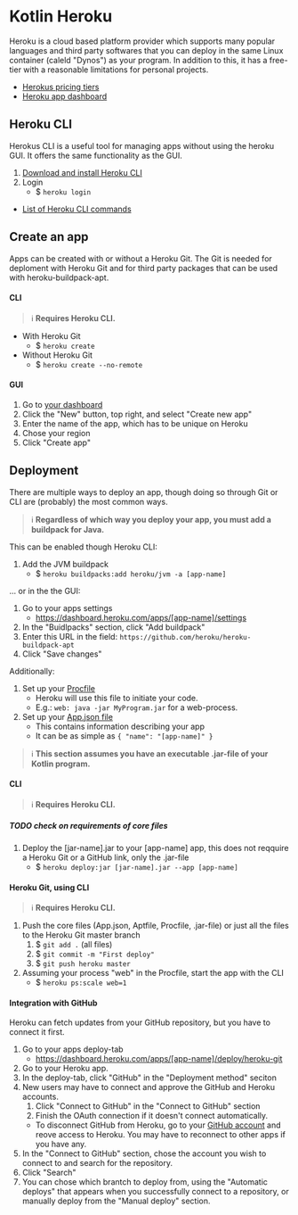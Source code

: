 # Kotlin Heroku

Heroku is a cloud based platform provider which supports many popular languages and third party softwares that you can deploy in the same Linux container (caleld "Dynos") as your program. In addition to this, it has a free-tier with a reasonable limitations for personal projects.

- [Herokus pricing tiers](https://www.heroku.com/pricing)
- [Heroku app dashboard](https://dashboard.heroku.com/apps)

## Heroku CLI

Herokus CLI is a useful tool for managing apps without using the heroku GUI. It offers the same functionality as the GUI.

1. [Download and install Heroku CLI](https://devcenter.heroku.com/articles/heroku-cli)
1. Login
    - $ `heroku login`

- [List of Heroku CLI commands](https://devcenter.heroku.com/articles/heroku-cli-commands)

## Create an app

Apps can be created with or without a Heroku Git. The Git is needed for deploment with Heroku Git and for third party packages that can be used with heroku-buildpack-apt.

#### CLI

> :information_source: **Requires Heroku CLI.**

- With Heroku Git
    - $ `heroku create`
- Without Heroku Git
    - $ `heroku create --no-remote` 

#### GUI

1. Go to [your dashboard](https://dashboard.heroku.com/apps)
1. Click the "New" button, top right, and select "Create new app"
1. Enter the name of the app, which has to be unique on Heroku
1. Chose your region
1. Click "Create app"

## Deployment

There are multiple ways to deploy an app, though doing so through Git or CLI are (probably) the most common ways.

> :information_source: **Regardless of  which way you deploy your app, you must add a buildpack for Java.**

This can be enabled though Heroku CLI:
1. Add the JVM buildpack
    - $ `heroku buildpacks:add heroku/jvm -a [app-name]`

... or in the the GUI:
1. Go to your apps settings
    - https://dashboard.heroku.com/apps/[app-name]/settings
1. In the "Buidlpacks" section, click "Add buildpack"
1. Enter this URL in the field: `https://github.com/heroku/heroku-buildpack-apt`
1. Click "Save changes"

Additionally:
1. Set up your [Procfile](https://devcenter.heroku.com/articles/procfile)
    - Heroku will use this file to initiate your code.
    - E.g.: `web: java -jar MyProgram.jar` for a web-process.
1. Set up your [App.json file](https://devcenter.heroku.com/articles/app-json-schema)
    - This contains information describing your app
    - It can be as simple as `{ "name": "[app-name]" }` 

> :information_source: **This section assumes you have an executable .jar-file of your Kotlin program.**

#### CLI

> :information_source: **Requires Heroku CLI.**

##### TODO check on requirements of core files

1. Deploy the [jar-name].jar to your [app-name] app, this does not reqquire a Heroku Git or a GitHub link, only the .jar-file
   - $ `heroku deploy:jar [jar-name].jar --app [app-name]`

#### Heroku Git, using CLI

> :information_source: **Requires Heroku CLI.**

1. Push the core files (App.json, Aptfile, Procfile, .jar-file) or just all the files to the Heroku Git master branch
    1. $ `git add .` (all files)
    1. $ `git commit -m "First deploy"`
    1. $ `git push heroku master`
1. Assuming your process "web" in the Procfile, start the app with the CLI
   - $ `heroku ps:scale web=1`

#### Integration with GitHub

Heroku can fetch updates from your GitHub repository, but you have to connect it first.

1. Go to your apps deploy-tab
    - https://dashboard.heroku.com/apps/[app-name]/deploy/heroku-git
1. Go to your Heroku app.
1. In the deploy-tab, click "GitHub" in the "Deployment method" seciton
1. New users may have to connect and approve the GitHub and Heroku accounts.
    1. Click "Connect to GitHub" in the "Connect to GitHub" section
    1. Finish the OAuth connection if it doesn't connect automatically.
    - To disconnect GitHub from Heroku, go to your [GitHub account](https://github.com/settings/applications) and reove access to Heroku. You may have to reconnect to other apps if you have any.
1. In the "Connect to GitHub" section, chose the account you wish to connect to and search for the repository. 
1. Click "Search"
1. You can chose which brantch to deploy from, using the "Automatic deploys" that appears when you successfully connect to a repository, or manually deploy from the "Manual deploy" section.
